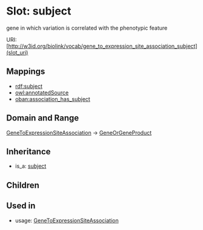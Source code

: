 # Slot: subject


gene in which variation is correlated with the phenotypic feature

URI: [http://w3id.org/biolink/vocab/gene_to_expression_site_association_subject](slot_uri)
## Mappings

 * [rdf:subject](http://purl.obolibrary.org/obo/rdf_subject)
 * [owl:annotatedSource](http://purl.obolibrary.org/obo/owl_annotatedSource)
 * [oban:association_has_subject](http://purl.obolibrary.org/obo/oban_association_has_subject)
## Domain and Range

[GeneToExpressionSiteAssociation](GeneToExpressionSiteAssociation.md) -> [GeneOrGeneProduct](GeneOrGeneProduct.md)
## Inheritance

 *  is_a: [subject](subject.md)
## Children

## Used in

 *  usage: [GeneToExpressionSiteAssociation](GeneToExpressionSiteAssociation.md)
